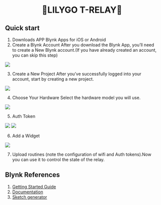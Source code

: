 <h1 align = "center">🌟LILYGO T-RELAY🌟</h1>

## Quick start
1. Downloads APP
Blynk Apps for iOS or Android
2. Create a Blynk Account
After you download the Blynk App, you’ll need to create a New Blynk account.(If you have already created an account, you can skip this step)

  ![](../../image/Create_a_Blynk_Account.png)

3. Create a New Project
After you’ve successfully logged into your account, start by creating a new project.

  ![](../../image/Create_a_New_Project.png)

4. Choose Your Hardware
Select the hardware model you will use. 

  ![](../../image/Choose_Your_Hardware.png)

5. Auth Token

  ![](../../image/Auth_Token_1.png)
  ![](../../image/Auth_Token_2.png)

6. Add a Widget

  ![](../../image/Add_a_Widget.png)

7. Upload routines (note the configuration of wifi and Auth tokens).Now you can use it to control the state of the relay.

## Blynk References

1. [Getting Started Guide](https://www.blynk.cc/getting-started)
2. [Documentation](https://docs.blynk.io/en/blynk.apps/overview)
3. [Sketch generator](https://examples.blynk.cc/)
